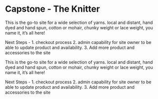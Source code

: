 # Capstone - The Knitter

This is the go-to site for a wide selection of yarns. local and distant, hand dyed and hand spun, cotton or mohair, chunky weight or lace weight, you name it, it’s all here!

Next Steps - 1. checkout process 2. admin capability for site owner to be able to update product and availability. 3. Add more product and accessories to the site

This is the go-to site for a wide selection of yarns. local and distant, hand dyed and hand spun, cotton or mohair, chunky weight or lace weight, you name it, it’s all here!

Next Steps - 1. checkout process 2. admin capability for site owner to be able to update product and availability. 3. Add more product and accessories to the site